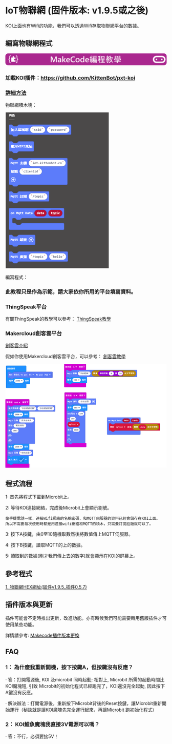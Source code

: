 # **IoT物聯網 (固件版本: v1.9.5或之後)**

KOI上面也有Wifi的功能，我們可以透過Wifi存取物聯網平台的數據。

## 編寫物聯網程式

![](../../PWmodules/images/mcbanner.png)

### 加載KOI插件：https://github.com/KittenBot/pxt-koi


### [詳細方法](../makecodeQs.md)

物聯網積木塊：

![](KOI14/1.png)

編寫程式：

### 此教程只是作為示範，請大家依你所用的平台填寫資料。

### ThingSpeak平台

有關ThingSpeak的教學可以參考： [ThingSpeak教學](../../Wifibrick/MakeCode編程/MC_TS)

### Makercloud創客雲平台

[創客雲介紹](../../Wifibrick/IoT平台介紹/makercloud.md)

假如你使用Makercloud創客雲平台，可以參考： [創客雲教學](../../Wifibrick/MakeCode編程/makercloud)

![](KOI14/6.png)

## 程式流程

1: 首先將程式下載到Microbit上。

2: 等待KOI連接網絡，完成後Microbit上會顯示剔號。

    像手提電話一樣，連接Wifi網絡的名稱密碼，和MQTT伺服器的資料已經會儲存在KOI上面。
    所以不需要每次使用時都是用連接wifi網絡和MQTT的積木，只需要訂閱話題就可以了。

3: 按下A按鍵，由0至10隨機取數然後將數值傳上MQTT伺服器。

4: 按下B按鍵，讀取MQTT的上的數據。

5: 讀取到的數據(剛才我們傳上去的數字)就會顯示在KOI的屏幕上。

## 參考程式

[1. 物聯網HEX網址(固件v1.9.5_插件0.5.7)](https://makecode.microbit.org/_4UPgr7az71g1)

## 插件版本與更新

插件可能會不定時推出更新，改進功能。亦有時候我們可能需要轉用舊版插件才可使用某些功能。

詳情請參考: [Makecode插件版本更換](../../../Makecode/makecode_extensionUpdate)

## FAQ

### 1： 為什麼我重新開機，按下按鍵A，但按鍵沒有反應？

·    答：打開電源後, KOI 及microbit 同時起動; 相對上, Microbit 所需的起動時間比KOI魔塊短, 引致 Microbit的初始化程式已經跑完了，KOI還沒完全起動, 因此按下A鍵沒有反應。

·    解決辦法：打開電源後，重新按下Microbit背後的Reset按鍵，讓Microbit重新開始運行（秘訣就是讓KOI魔塊先完全運行起來，再讓Microbit 跑初始化程式）

### 2： KOI鯉魚魔塊我直接3V電源可以嗎？

·    答：不行，必須要接5V！

